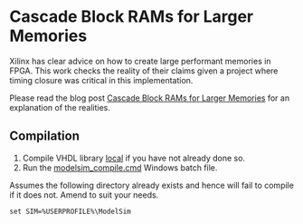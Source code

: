 # Cascade Block RAMs for Larger Memories

Xilinx has clear advice on how to create large performant memories in FPGA. This work checks the reality of their claims given a project where timing closure was critical in this implementation.

Please read the blog post [Cascade Block RAMs for Larger Memories](http://blog.abbey1.org.uk/index.php/technology/cascade-block-rams-for-larger-memories) for an explanation of the realities.

## Compilation

1. Compile VHDL library [local](../Local) if you have not already done so.
2. Run the [modelsim_compile.cmd](modelsim_compile.cmd) Windows batch file.

Assumes the following directory already exists and hence will fail to compile if it does not. Amend to suit your needs.

```batch
set SIM=%USERPROFILE%\ModelSim
```
